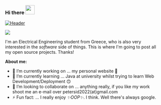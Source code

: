 ### Hi there <img src="https://raw.githubusercontent.com/MartinHeinz/MartinHeinz/master/wave.gif" width="30px">
[![](https://raw.githubusercontent.com/MartinHeinz/<OWNER>/<OWNER>/readme_header.png "Header")](https://some-url.dev/)

![](https://img.shields.io/badge/<test>-<WORD_ON_RIGHT>-informational?style=flat&logo=<LOGO_NAME>&logoColor=white&color=2bbc8a)

I'm an Electrical Engineering student from Greece, who is also very interested in the *software* side of things.
This is where I'm going to post all my open source projects. Thanks!

**About me:**

- 🔭 I’m currently working on ... my personal website 🤩
- 🌱 I’m currently learning ... Java at university whilst trying to learn Web Development/Deployment 🙃
- 👯 I’m looking to collaborate on ... anything really, if you like my work shoot me an e-mail over      petersid2022(at)gmail.com
- ⚡ Fun fact: ... I really enjoy *✨OOP✨*. I think. Well there's always google.
